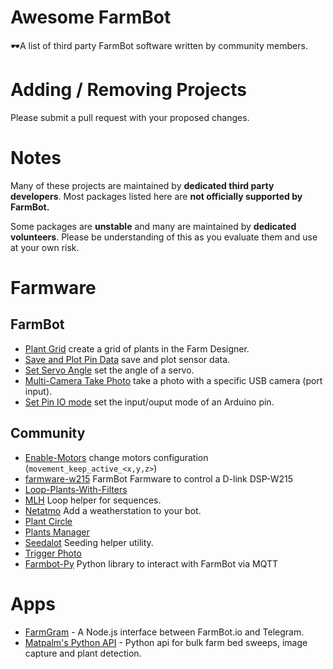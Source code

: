 # Awesome FarmBot

🕶️A list of third party FarmBot software written by community members.

# Adding / Removing Projects

Please submit a pull request with your proposed changes.

# Notes

Many of these projects are maintained by **dedicated third party developers**. Most packages listed here are **not officially supported by FarmBot.**

Some packages are **unstable** and many are maintained by **dedicated volunteers**. Please be understanding of this as you evaluate them and use at your own risk.

# Farmware
## FarmBot
 * [Plant Grid](https://github.com/FarmBot-Labs/plant-grid) create a grid of plants in the Farm Designer.
 * [Save and Plot Pin Data](https://github.com/FarmBot-Labs/pin-data-farmware) save and plot sensor data.
 * [Set Servo Angle](https://github.com/FarmBot-Labs/set-servo-angle) set the angle of a servo.
 * [Multi-Camera Take Photo](https://github.com/FarmBot-Labs/multi-camera-take-photo) take a photo with a specific USB camera (port input).
 * [Set Pin IO mode](https://github.com/FarmBot-Labs/set-pin-io-mode) set the input/ouput mode of an Arduino pin.

 ## Community

 * [Enable-Motors](https://github.com/rdegosse/Enable-Motors) change motors configuration (`movement_keep_active_<x,y,z>`)
 * [farmware-w215](https://github.com/gillesmag/farmware-w215) FarmBot Farmware to control a D-link DSP-W215
 * [Loop-Plants-With-Filters](https://github.com/rdegosse/Loop-Plants-With-Filters)
 * [MLH](https://github.com/etcipnja/MLH) Loop helper for sequences.
 * [Netatmo](https://github.com/etcipnja/Netatmo) Add a weatherstation to your bot.
 * [Plant Circle](https://github.com/isaacolson/plant-circle)
 * [Plants Manager](https://github.com/rdegosse/Plants-Manager)
 * [Seedalot](https://github.com/etcipnja/Seedalot) Seeding helper utility.
 * [Trigger Photo](https://github.com/bakuhatsu/trigger_photo)
 * [Farmbot-Py](https://github.com/xebia/farmbot-py/) Python library to interact with FarmBot via MQTT

# Apps

 * [FarmGram](https://github.com/mdingena/FarmGram) - A Node.js interface between FarmBot.io and Telegram.
 * [Matpalm's Python API](https://github.com/matpalm/farmbot_api) - Python api for bulk farm bed sweeps, image capture and plant detection.
